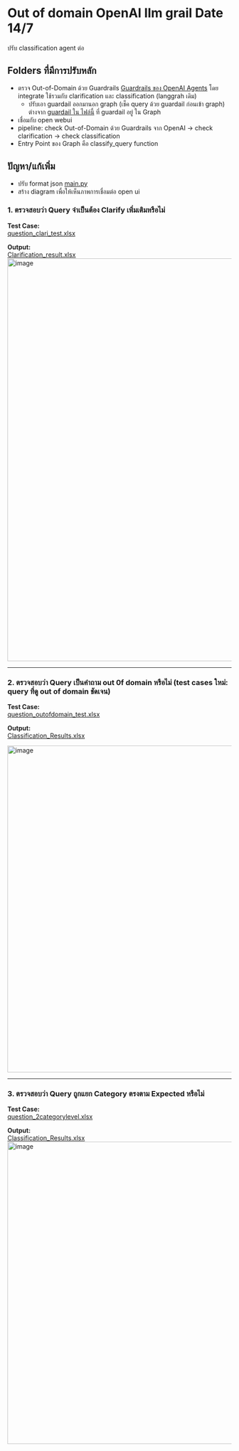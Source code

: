 # Out of domain OpenAI llm grail Date 14/7
ปรับ classification agent ต่อ

## Folders ที่มีการปรับหลัก
- ตรวจ Out-of-Domain ด้วย Guardrails [Guardrails ของ OpenAI Agents](https://openai.github.io/openai-agents-python/guardrails/) โดย integrate ใช้รวมกับ clarification และ classification (langgrah เดิม)
  - ปรับเอา guardail ออกมานอก graph (เช็ค query ด้วย guardail ก่อนเข้า graph) ต่างจาก [guardail ใน ไฟล์นี้](https://github.com/ffahpatcha/senior_project_update/blob/main/outOfDomain_openAI/main_graph.py) ที่ guardail 	อยู่ ใน Graph
- เชื่อมกับ open webui
- pipeline: check Out-of-Domain ด้วย Guardrails จาก OpenAI -> check clarification -> check classification
- Entry Point ของ Graph คือ classify_query function 
## ปัญหา/แก้เพิ่ม
- ปรับ format json [main.py](https://github.com/ffahpatcha/senior_project_update/blob/main/outOfDomain_openAI_llm_grail/main.py)
- สร้าง diagram เพื่อให้เห็นภาพการเชื่อมต่อ open ui 

### 1. ตรวจสอบว่า Query จำเป็นต้อง Clarify เพิ่มเติมหรือไม่

**Test Case:**  
[question_clari_test.xlsx](https://raw.githubusercontent.com/ffahpatcha/senior_project_update/main/pipeline_v2_clarity_first_25_6/test_case/question_clari_test.xlsx)

**Output:**  
[Clarification_result.xlsx](https://raw.githubusercontent.com/ffahpatcha/senior_project_update/main/outOfDomain_openAI_llm_grail/test_case/results_clari_11_7.xlsx)
<img width="1212" height="906" alt="image" src="https://github.com/user-attachments/assets/8bf560ba-f5eb-4ff2-829e-509b072da6dc" />


---
### 2. ตรวจสอบว่า Query เป็นคำถาม out 0f domain หรือไม่ (test cases ใหม่: query ที่ดู out of domain ชัดเจน)


**Test Case:**  
[question_outofdomain_test.xlsx](https://raw.githubusercontent.com/ffahpatcha/senior_project_update/main/withoutOutofDomain_samePrompt_25_6/test_case/question_outofdomain_test.xlsx)

**Output:**  
[Classification_Results.xlsx](https://raw.githubusercontent.com/ffahpatcha/senior_project_update/main/outOfDomain_openAI_llm_grail/test_case/outofdomain_results_11_7.xlsx)

<img width="1389" height="735" alt="image" src="https://github.com/user-attachments/assets/61b403ac-c593-4277-9a0d-5d35bd4c757a" />



---

### 3. ตรวจสอบว่า Query ถูกแยก Category ตรงตาม Expected หรือไม่



**Test Case:**  
[question_2categorylevel.xlsx](https://raw.githubusercontent.com/ffahpatcha/senior_project_update/main/pipeline_v2_clarity_first_25_6/test_case/question_2categorylevel.xlsx)

**Output:**  
[Classification_Results.xlsx](https://raw.githubusercontent.com/ffahpatcha/senior_project_update/main/outOfDomain_openAI_llm_grail/test_case/question_2categorylevel.xlsx)
<img width="1534" height="680" alt="image" src="https://github.com/user-attachments/assets/eb662b59-0503-4f95-8b2f-72a5ef0e6832" />



